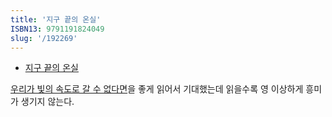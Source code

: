 ```yaml
---
title: '지구 끝의 온실'
ISBN13: 9791191824049
slug: '/192269'
---
```


- [지구 끝의 온실](https://ridibooks.com/books/4699000001)

[우리가 빛의 속도로 갈 수 없다면](https://ridibooks.com/books/4097000095)을 좋게 읽어서 기대했는데 읽을수록 영 이상하게 흥미가 생기지 않는다.
